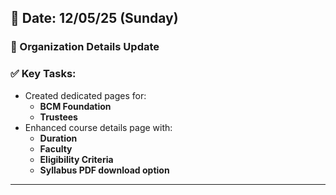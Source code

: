 
## 📅 Date: 12/05/25 (Sunday)

### 🏢 Organization Details Update

### ✅ Key Tasks:
- Created dedicated pages for:
  - **BCM Foundation**
  - **Trustees**
- Enhanced course details page with:
  - **Duration**
  - **Faculty**
  - **Eligibility Criteria**
  - **Syllabus PDF download option**

---